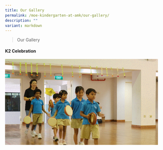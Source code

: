 ```yaml
---
title: Our Gallery
permalink: /moe-kindergarten-at-amk/our-gallery/
description: ""
variant: markdown
---
```

> Our Gallery

#### K2 Celebration

![](/images/MOE%20Kindergarten/K2_Celebration.gif)



